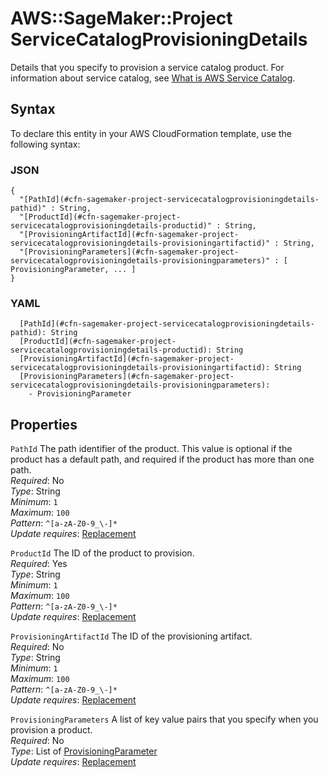# AWS::SageMaker::Project ServiceCatalogProvisioningDetails<a name="aws-properties-sagemaker-project-servicecatalogprovisioningdetails"></a>

Details that you specify to provision a service catalog product\. For information about service catalog, see [What is AWS Service Catalog](https://docs.aws.amazon.com/servicecatalog/latest/adminguide/introduction.html)\.

## Syntax<a name="aws-properties-sagemaker-project-servicecatalogprovisioningdetails-syntax"></a>

To declare this entity in your AWS CloudFormation template, use the following syntax:

### JSON<a name="aws-properties-sagemaker-project-servicecatalogprovisioningdetails-syntax.json"></a>

```
{
  "[PathId](#cfn-sagemaker-project-servicecatalogprovisioningdetails-pathid)" : String,
  "[ProductId](#cfn-sagemaker-project-servicecatalogprovisioningdetails-productid)" : String,
  "[ProvisioningArtifactId](#cfn-sagemaker-project-servicecatalogprovisioningdetails-provisioningartifactid)" : String,
  "[ProvisioningParameters](#cfn-sagemaker-project-servicecatalogprovisioningdetails-provisioningparameters)" : [ ProvisioningParameter, ... ]
}
```

### YAML<a name="aws-properties-sagemaker-project-servicecatalogprovisioningdetails-syntax.yaml"></a>

```
  [PathId](#cfn-sagemaker-project-servicecatalogprovisioningdetails-pathid): String
  [ProductId](#cfn-sagemaker-project-servicecatalogprovisioningdetails-productid): String
  [ProvisioningArtifactId](#cfn-sagemaker-project-servicecatalogprovisioningdetails-provisioningartifactid): String
  [ProvisioningParameters](#cfn-sagemaker-project-servicecatalogprovisioningdetails-provisioningparameters):
    - ProvisioningParameter
```

## Properties<a name="aws-properties-sagemaker-project-servicecatalogprovisioningdetails-properties"></a>

`PathId` <a name="cfn-sagemaker-project-servicecatalogprovisioningdetails-pathid"></a>
The path identifier of the product\. This value is optional if the product has a default path, and required if the product has more than one path\.  
_Required_: No  
_Type_: String  
_Minimum_: `1`  
_Maximum_: `100`  
_Pattern_: `^[a-zA-Z0-9_\-]*`  
_Update requires_: [Replacement](https://docs.aws.amazon.com/AWSCloudFormation/latest/UserGuide/using-cfn-updating-stacks-update-behaviors.html#update-replacement)

`ProductId` <a name="cfn-sagemaker-project-servicecatalogprovisioningdetails-productid"></a>
The ID of the product to provision\.  
_Required_: Yes  
_Type_: String  
_Minimum_: `1`  
_Maximum_: `100`  
_Pattern_: `^[a-zA-Z0-9_\-]*`  
_Update requires_: [Replacement](https://docs.aws.amazon.com/AWSCloudFormation/latest/UserGuide/using-cfn-updating-stacks-update-behaviors.html#update-replacement)

`ProvisioningArtifactId` <a name="cfn-sagemaker-project-servicecatalogprovisioningdetails-provisioningartifactid"></a>
The ID of the provisioning artifact\.  
_Required_: No  
_Type_: String  
_Minimum_: `1`  
_Maximum_: `100`  
_Pattern_: `^[a-zA-Z0-9_\-]*`  
_Update requires_: [Replacement](https://docs.aws.amazon.com/AWSCloudFormation/latest/UserGuide/using-cfn-updating-stacks-update-behaviors.html#update-replacement)

`ProvisioningParameters` <a name="cfn-sagemaker-project-servicecatalogprovisioningdetails-provisioningparameters"></a>
A list of key value pairs that you specify when you provision a product\.  
_Required_: No  
_Type_: List of [ProvisioningParameter](aws-properties-sagemaker-project-provisioningparameter.md)  
_Update requires_: [Replacement](https://docs.aws.amazon.com/AWSCloudFormation/latest/UserGuide/using-cfn-updating-stacks-update-behaviors.html#update-replacement)
